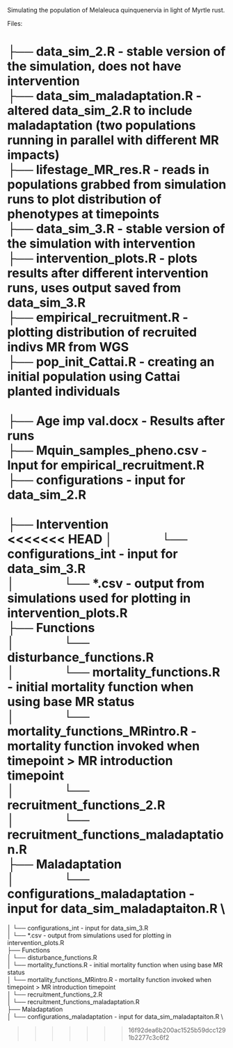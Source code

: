 Simulating the population of Melaleuca quinquenervia in light of Myrtle rust.

Files:


├── data_sim_2.R - stable version of the simulation, does not have intervention \
├── data_sim_maladaptation.R - altered data_sim_2.R to include maladaptation (two populations running in parallel with different MR impacts) \
├── lifestage_MR_res.R - reads in populations grabbed from simulation runs to plot distribution of phenotypes at timepoints \
├── data_sim_3.R - stable version of the simulation with intervention \
├── intervention_plots.R - plots results after different intervention runs, uses output saved from data_sim_3.R \
├── empirical_recruitment.R - plotting distribution of recruited indivs MR from WGS \
├── pop_init_Cattai.R - creating an initial population using Cattai planted individuals \
 \
├── Age imp val.docx - Results after runs \
├── Mquin_samples_pheno.csv - Input for empirical_recruitment.R \
├── configurations - input for data_sim_2.R  \
 \
├── Intervention \
<<<<<<< HEAD
│    └── configurations_int - input for data_sim_3.R \
│    └── *.csv - output from simulations used for plotting in intervention_plots.R \
├── Functions \
│    └── disturbance_functions.R \
│    └── mortality_functions.R - initial mortality function when using base MR status \
│    └── mortality_functions_MRintro.R - mortality function invoked when timepoint > MR introduction timepoint \
│    └── recruitment_functions_2.R \
│    └── recruitment_functions_maladaptation.R \
├── Maladaptation \
│    └── configurations_maladaptation - input for data_sim_maladaptaiton.R \
=======
│   └── configurations_int - input for data_sim_3.R \
│   └── *.csv - output from simulations used for plotting in intervention_plots.R \
├── Functions \
│   └── disturbance_functions.R \
│   └── mortality_functions.R - initial mortality function when using base MR status \
│   └── mortality_functions_MRintro.R - mortality function invoked when timepoint > MR introduction timepoint \
│   └── recruitment_functions_2.R \
│   └── recruitment_functions_maladaptation.R \
├── Maladaptation \
│   └── configurations_maladaptation - input for data_sim_maladaptaiton.R \
>>>>>>> 16f92dea6b200ac1525b59dcc1291b2277c3c6f2
